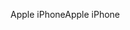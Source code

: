 <span data-ttu-id="ed6fe-101">Apple iPhone</span><span class="sxs-lookup"><span data-stu-id="ed6fe-101">Apple iPhone</span></span>